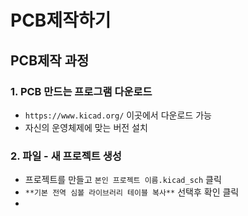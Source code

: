 # PCB제작하기

## PCB제작 과정
### 1. PCB 만드는 프로그램 다운로드
- `https://www.kicad.org/` 이곳에서 다운로드 가능
- 자신의 운영체제에 맞는 버전 설치

### 2. 파일 - 새 프로젝트 생성
- 프로젝트를 만들고 `본인 프로젝트 이름.kicad_sch` 클릭
- `**기본 전역 심볼 라이브러리 테이블 복사**` 선택후 확인 클릭
- 
